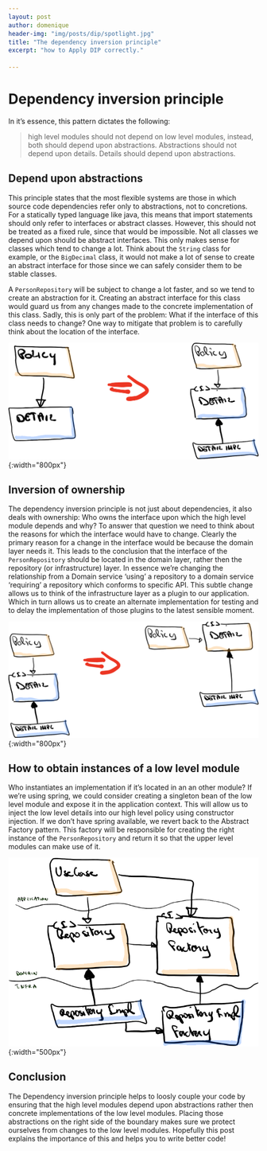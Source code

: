 ```yaml
---
layout: post
author: domenique
header-img: "img/posts/dip/spotlight.jpg"
title: "The dependency inversion principle"
excerpt: "how to Apply DIP correctly."

---
```


# Dependency inversion principle
In it’s essence, this pattern dictates the following:

>high level modules should not depend on low level modules, instead, both should depend upon abstractions. Abstractions should not depend upon details. Details should depend upon abstractions.

## Depend upon abstractions
This principle states that the most flexible systems are those in which source code dependencies refer only to abstractions, not to concretions. For a statically typed language like java, this means that import statements should only refer to interfaces or abstract classes. However, this should not be treated as a fixed rule, since that would be impossible. Not all classes we depend upon should be abstract interfaces. This only makes sense for classes which tend to change a lot. Think about the `String` class for example, or the `BigDecimal` class, it would not make a lot of sense to create an abstract interface for those since we can safely consider them to be stable classes. 

A `PersonRepository` will be subject to change a lot faster, and so we tend to create an abstraction for it. Creating an abstract interface for this class would guard us from any changes made to the concrete implementation of this class. Sadly, this is only part of the problem: What if the interface of this class needs to change? One way to mitigate that problem is to carefully think about the location of the interface.

![Introduce an abstraction](/img/posts/dip/introduceInterface.png){:width="800px"}

## Inversion of ownership
The dependency inversion principle is not just about dependencies, it also deals with ownership: Who owns the interface upon which the high level module depends and why? To answer that question we need to think about the reasons for which the interface would have to change. Clearly the primary reason for a change in the interface would be because the domain layer needs it. This leads to the conclusion that the interface of the `PersonRepository` should be located in the domain layer, rather then the repository (or infrastructure) layer. In essence we’re changing the relationship from a Domain service ‘using’ a repository  to a domain service ‘requiring’ a repository which conforms to specific API. This subtle change allows us to think of the infrastructure layer as a plugin to our application. Which in turn allows us to create an alternate implementation for testing and to delay the implementation of those plugins to the latest sensible moment.

![Move interface](/img/posts/dip/moveInterface.png){:width="800px"}

## How to obtain instances of a low level module 
Who instantiates an implementation if it’s located in an an other module? If we’re using spring, we could consider creating a singleton bean of the low level module and expose it in the application context. This will allow us to inject the low level details into our high level policy using constructor injection. If we don’t have spring available, we revert back to the Abstract Factory pattern. This factory will be responsible for creating the right instance of the `PersonRepository` and return it so that the upper level modules can make use of it.

![Introduce a factory](/img/posts/dip/withFactory.png){:width="500px"}

## Conclusion
The Dependency inversion principle helps to loosly couple your code by ensuring that the high level modules depend upon abstractions rather then concrete implementations of the low level modules. Placing those abstractions on the right side of the boundary makes sure we protect ourselves from changes to the low level modules. Hopefully this post explains the importance of this and helps you to write better code!
